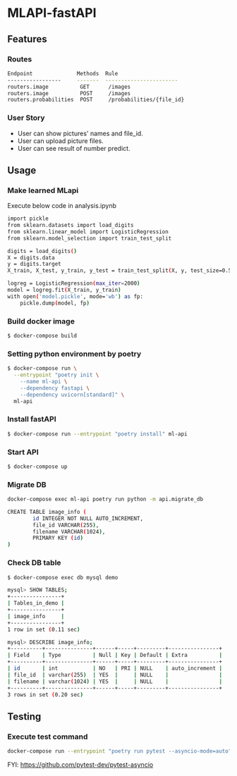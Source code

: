 # MLAPI-fastAPI

## Features

### Routes

```bash
Endpoint              Methods  Rule
-----------------     -------  -----------------------
routers.image          GET      /images
routers.image          POST     /images
routers.probabilities  POST     /probabilities/{file_id}
```

### User Story

- User can show pictures' names and file_id.
- User can upload picture files.
- User can see result of number predict.

## Usage

### Make learned MLapi

Execute below code in analysis.ipynb

```bash
import pickle
from sklearn.datasets import load_digits
from sklearn.linear_model import LogisticRegression
from sklearn.model_selection import train_test_split

digits = load_digits()
X = digits.data
y = digits.target
X_train, X_test, y_train, y_test = train_test_split(X, y, test_size=0.5, random_state=0)

logreg = LogisticRegression(max_iter=2000)
model = logreg.fit(X_train, y_train)
with open('model.pickle', mode='wb') as fp:
    pickle.dump(model, fp)
```

### Build docker image

```bash
$ docker-compose build
```

### Setting python environment by poetry

```bash
$ docker-compose run \
  --entrypoint "poetry init \
    --name ml-api \
    --dependency fastapi \
    --dependency uvicorn[standard]" \
  ml-api
```

### Install fastAPI

```bash
$ docker-compose run --entrypoint "poetry install" ml-api
```

### Start API

```bash
$ docker-compose up
```

### Migrate DB

```bash
docker-compose exec ml-api poetry run python -m api.migrate_db

CREATE TABLE image_info (
        id INTEGER NOT NULL AUTO_INCREMENT, 
        file_id VARCHAR(255), 
        filename VARCHAR(1024), 
        PRIMARY KEY (id)
)
```

### Check DB table

```bash
$ docker-compose exec db mysql demo

mysql> SHOW TABLES;
+----------------+
| Tables_in_demo |
+----------------+
| image_info     |
+----------------+
1 row in set (0.11 sec)

mysql> DESCRIBE image_info;
+----------+---------------+------+-----+---------+----------------+
| Field    | Type          | Null | Key | Default | Extra          |
+----------+---------------+------+-----+---------+----------------+
| id       | int           | NO   | PRI | NULL    | auto_increment |
| file_id  | varchar(255)  | YES  |     | NULL    |                |
| filename | varchar(1024) | YES  |     | NULL    |                |
+----------+---------------+------+-----+---------+----------------+
3 rows in set (0.20 sec)
```

## Testing

### Execute test command

```bash
docker-compose run --entrypoint "poetry run pytest --asyncio-mode=auto" ml-api 
```

FYI:
https://github.com/pytest-dev/pytest-asyncio
